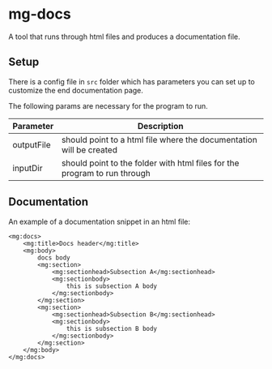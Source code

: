 # mg-docs
A tool that runs through html files and produces a documentation file.

## Setup
There is a config file in `src` folder which has parameters you can set up to customize the end documentation page.

The following params are necessary for the program to run.

Parameter | Description
------------ | ---------
outputFile | should point to a html file where the documentation will be created
inputDir | should point to the folder with html files for the program to run through

## Documentation
An example of a documentation snippet in an html file:
```
<mg:docs>
	<mg:title>Docs header</mg:title>
	<mg:body>
		docs body
		<mg:section>
			<mg:sectionhead>Subsection A</mg:sectionhead>
			<mg:sectionbody>
				this is subsection A body
			</mg:sectionbody>
		</mg:section>
		<mg:section>
			<mg:sectionhead>Subsection B</mg:sectionhead>
			<mg:sectionbody>
				this is subsection B body
			</mg:sectionbody>
		</mg:section>
	</mg:body>
</mg:docs>
```
